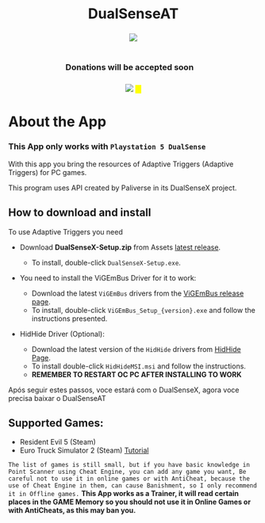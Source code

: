 <h1 align="center">DualSenseAT</h1>
<h3 align="center"></h3>
</p>
</p>
  <p align="center">
  <p align="center">

     
<div align="center">
    <a href="https://github.com/josealissonbr/DualSenseAT/releases"><img src="https://camo.githubusercontent.com/43a778c181a76629fe904983d92d45233362b31ad309327974baf8b35389b1de/68747470733a2f2f696d672e736869656c64732e696f2f6769746875622f646f776e6c6f6164732f50616c6976657273652f4475616c53656e7365582f746f74616c2e7376673f7374796c653d666f722d7468652d626164676526636f6c6f723d666666666666266c6f676f3d77696e646f7773" style="max-width: 100%;" /></a>

</div>

<h1 align="center"></h1>
</p>
</p>


<div align="center">
  <h3 align="center">Donations will be accepted soonㅤ</h3>
  <h3 align="center"></h3>
<a href="https://www.google.con" alt="Contributors">
<img src="https://img.shields.io/badge/PayPal-Support Me-red.svg?style=for-the-badge&color=ffffff&logo=PayPal" /></a>
  <mark>ㅤ</mark>
</div>
</p>


# About the App
### This App only works with `Playstation 5 DualSense`

With this app you bring the resources of Adaptive Triggers (Adaptive Triggers) for PC games.

This program uses API created by Paliverse in its DualSenseX project.

## How to download and install

To use Adaptive Triggers you need

* Download **DualSenseX-Setup.zip** from Assets [latest release](https://github.com/Paliverse/DualSenseX/releases/latest).
     * To install, double-click `DualSenseX-Setup.exe`.

* You need to install the ViGEmBus Driver for it to work:
     * Download the latest `ViGEmBus` drivers from the [ViGEmBus release page](https://github.com/ViGEm/ViGEmBus/releases/latest).
     * To install, double-click `ViGEmBus_Setup_{version}.exe` and follow the instructions presented.
    
* HidHide Driver (Optional):
     * Download the latest version of the `HidHide` drivers from [HidHide Page](https://github.com/ViGEm/HidHide/releases/latest).
     * To install double-click `HidHideMSI.msi` and follow the instructions.
     * **REMEMBER TO RESTART OC PC AFTER INSTALLING TO WORK**

Após seguir estes passos, voce estará com o DualSenseX, agora voce precisa baixar o DualSenseAT

 
## **Supported Games:**
- Resident Evil 5 (Steam)
- Euro Truck Simulator 2 (Steam) [Tutorial](https://github.com/josealissonbr/DualSenseAT/wiki/Tutorial-Para-Euro-Truck-Simulator-2)


`The list of games is still small, but if you have basic knowledge in Point Scanner using Cheat Engine, you can add any game you want, Be careful not to use it in online games or with AntiCheat, because the use of Cheat Engine in them, can cause Banishment, so I only recommend it in Offline games.`
**This App works as a Trainer, it will read certain places in the GAME Memory so you should not use it in Online Games or with AntiCheats, as this may ban you.**